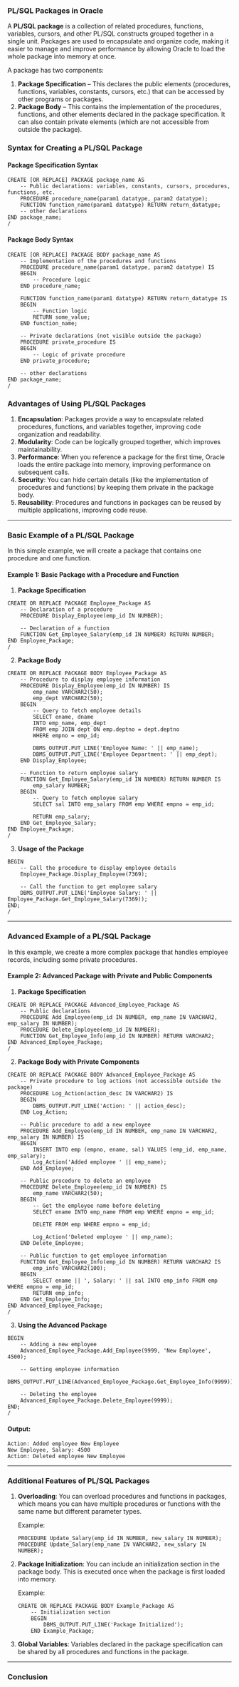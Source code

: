 ### PL/SQL Packages in Oracle

A **PL/SQL package** is a collection of related procedures, functions, variables, cursors, and other PL/SQL constructs grouped together in a single unit. Packages are used to encapsulate and organize code, making it easier to manage and improve performance by allowing Oracle to load the whole package into memory at once.

A package has two components:
1. **Package Specification** – This declares the public elements (procedures, functions, variables, constants, cursors, etc.) that can be accessed by other programs or packages.
2. **Package Body** – This contains the implementation of the procedures, functions, and other elements declared in the package specification. It can also contain private elements (which are not accessible from outside the package).

### Syntax for Creating a PL/SQL Package

#### Package Specification Syntax

```plsql
CREATE [OR REPLACE] PACKAGE package_name AS
    -- Public declarations: variables, constants, cursors, procedures, functions, etc.
    PROCEDURE procedure_name(param1 datatype, param2 datatype);
    FUNCTION function_name(param1 datatype) RETURN return_datatype;
    -- other declarations
END package_name;
/
```

#### Package Body Syntax

```plsql
CREATE [OR REPLACE] PACKAGE BODY package_name AS
    -- Implementation of the procedures and functions
    PROCEDURE procedure_name(param1 datatype, param2 datatype) IS
    BEGIN
        -- Procedure logic
    END procedure_name;

    FUNCTION function_name(param1 datatype) RETURN return_datatype IS
    BEGIN
        -- Function logic
        RETURN some_value;
    END function_name;
    
    -- Private declarations (not visible outside the package)
    PROCEDURE private_procedure IS
    BEGIN
        -- Logic of private procedure
    END private_procedure;

    -- other declarations
END package_name;
/
```

### Advantages of Using PL/SQL Packages
1. **Encapsulation**: Packages provide a way to encapsulate related procedures, functions, and variables together, improving code organization and readability.
2. **Modularity**: Code can be logically grouped together, which improves maintainability.
3. **Performance**: When you reference a package for the first time, Oracle loads the entire package into memory, improving performance on subsequent calls.
4. **Security**: You can hide certain details (like the implementation of procedures and functions) by keeping them private in the package body.
5. **Reusability**: Procedures and functions in packages can be reused by multiple applications, improving code reuse.

---

### Basic Example of a PL/SQL Package

In this simple example, we will create a package that contains one procedure and one function.

#### Example 1: Basic Package with a Procedure and Function

1. **Package Specification**

```plsql
CREATE OR REPLACE PACKAGE Employee_Package AS
    -- Declaration of a procedure
    PROCEDURE Display_Employee(emp_id IN NUMBER);
    
    -- Declaration of a function
    FUNCTION Get_Employee_Salary(emp_id IN NUMBER) RETURN NUMBER;
END Employee_Package;
/
```

2. **Package Body**

```plsql
CREATE OR REPLACE PACKAGE BODY Employee_Package AS
    -- Procedure to display employee information
    PROCEDURE Display_Employee(emp_id IN NUMBER) IS
        emp_name VARCHAR2(50);
        emp_dept VARCHAR2(50);
    BEGIN
        -- Query to fetch employee details
        SELECT ename, dname
        INTO emp_name, emp_dept
        FROM emp JOIN dept ON emp.deptno = dept.deptno
        WHERE empno = emp_id;
        
        DBMS_OUTPUT.PUT_LINE('Employee Name: ' || emp_name);
        DBMS_OUTPUT.PUT_LINE('Employee Department: ' || emp_dept);
    END Display_Employee;

    -- Function to return employee salary
    FUNCTION Get_Employee_Salary(emp_id IN NUMBER) RETURN NUMBER IS
        emp_salary NUMBER;
    BEGIN
        -- Query to fetch employee salary
        SELECT sal INTO emp_salary FROM emp WHERE empno = emp_id;
        
        RETURN emp_salary;
    END Get_Employee_Salary;
END Employee_Package;
/
```

3. **Usage of the Package**

```plsql
BEGIN
    -- Call the procedure to display employee details
    Employee_Package.Display_Employee(7369);
    
    -- Call the function to get employee salary
    DBMS_OUTPUT.PUT_LINE('Employee Salary: ' || Employee_Package.Get_Employee_Salary(7369));
END;
/
```

---

### Advanced Example of a PL/SQL Package

In this example, we create a more complex package that handles employee records, including some private procedures.

#### Example 2: Advanced Package with Private and Public Components

1. **Package Specification**

```plsql
CREATE OR REPLACE PACKAGE Advanced_Employee_Package AS
    -- Public declarations
    PROCEDURE Add_Employee(emp_id IN NUMBER, emp_name IN VARCHAR2, emp_salary IN NUMBER);
    PROCEDURE Delete_Employee(emp_id IN NUMBER);
    FUNCTION Get_Employee_Info(emp_id IN NUMBER) RETURN VARCHAR2;
END Advanced_Employee_Package;
/
```

2. **Package Body with Private Components**

```plsql
CREATE OR REPLACE PACKAGE BODY Advanced_Employee_Package AS
    -- Private procedure to log actions (not accessible outside the package)
    PROCEDURE Log_Action(action_desc IN VARCHAR2) IS
    BEGIN
        DBMS_OUTPUT.PUT_LINE('Action: ' || action_desc);
    END Log_Action;
    
    -- Public procedure to add a new employee
    PROCEDURE Add_Employee(emp_id IN NUMBER, emp_name IN VARCHAR2, emp_salary IN NUMBER) IS
    BEGIN
        INSERT INTO emp (empno, ename, sal) VALUES (emp_id, emp_name, emp_salary);
        Log_Action('Added employee ' || emp_name);
    END Add_Employee;

    -- Public procedure to delete an employee
    PROCEDURE Delete_Employee(emp_id IN NUMBER) IS
        emp_name VARCHAR2(50);
    BEGIN
        -- Get the employee name before deleting
        SELECT ename INTO emp_name FROM emp WHERE empno = emp_id;
        
        DELETE FROM emp WHERE empno = emp_id;
        
        Log_Action('Deleted employee ' || emp_name);
    END Delete_Employee;

    -- Public function to get employee information
    FUNCTION Get_Employee_Info(emp_id IN NUMBER) RETURN VARCHAR2 IS
        emp_info VARCHAR2(100);
    BEGIN
        SELECT ename || ', Salary: ' || sal INTO emp_info FROM emp WHERE empno = emp_id;
        RETURN emp_info;
    END Get_Employee_Info;
END Advanced_Employee_Package;
/
```

3. **Using the Advanced Package**

```plsql
BEGIN
    -- Adding a new employee
    Advanced_Employee_Package.Add_Employee(9999, 'New Employee', 4500);
    
    -- Getting employee information
    DBMS_OUTPUT.PUT_LINE(Advanced_Employee_Package.Get_Employee_Info(9999));
    
    -- Deleting the employee
    Advanced_Employee_Package.Delete_Employee(9999);
END;
/
```

#### Output:
```
Action: Added employee New Employee
New Employee, Salary: 4500
Action: Deleted employee New Employee
```

---

### Additional Features of PL/SQL Packages

1. **Overloading**: You can overload procedures and functions in packages, which means you can have multiple procedures or functions with the same name but different parameter types.
   
   Example:
   ```plsql
   PROCEDURE Update_Salary(emp_id IN NUMBER, new_salary IN NUMBER);
   PROCEDURE Update_Salary(emp_name IN VARCHAR2, new_salary IN NUMBER);
   ```

2. **Package Initialization**: You can include an initialization section in the package body. This is executed once when the package is first loaded into memory.
   
   Example:
   ```plsql
   CREATE OR REPLACE PACKAGE BODY Example_Package AS
       -- Initialization section
       BEGIN
           DBMS_OUTPUT.PUT_LINE('Package Initialized');
       END Example_Package;
   ```

3. **Global Variables**: Variables declared in the package specification can be shared by all procedures and functions in the package.

---

### Conclusion

